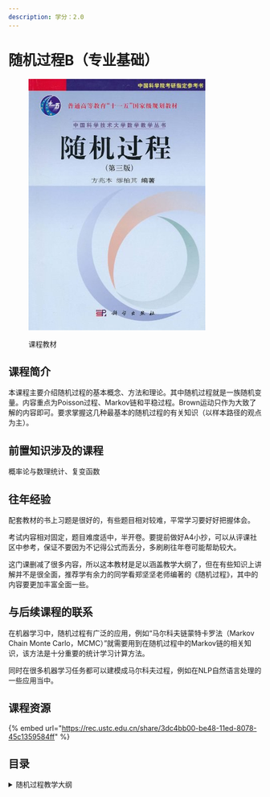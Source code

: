```yaml
---
description: 学分：2.0
---
```


# 随机过程B（专业基础）

<figure><img src="../../.gitbook/assets/随机过程.png" alt=""><figcaption><p>课程教材</p></figcaption></figure>

## 课程简介

本课程主要介绍随机过程的基本概念、方法和理论。其中随机过程就是一族随机变量。内容重点为Poisson过程、Markov链和平稳过程。Brown运动只作为大致了解的内容即可。要求掌握这几种最基本的随机过程的有关知识（以样本路径的观点为主）。

## 前置知识涉及的课程

概率论与数理统计、复变函数

## 往年经验

配套教材的书上习题是很好的，有些题目相对较难，平常学习要好好把握体会。

考试内容相对固定，题目难度适中，半开卷。要提前做好A4小抄，可以从评课社区中参考，保证不要因为不记得公式而丢分，多刷刷往年卷可能帮助较大。

这门课删减了很多内容，所以这本教材是足以涵盖教学大纲了，但在有些知识上讲解并不是很全面，推荐学有余力的同学看郑坚坚老师编著的《随机过程》，其中的内容要更加丰富全面一些。

## 与后续课程的联系

在机器学习中，随机过程有广泛的应用，例如“马尔科夫链蒙特卡罗法（Markov Chain Monte Carlo，MCMC）”就需要用到在随机过程中的Markov链的相关知识，该方法是十分重要的统计学习计算方法。

同时在很多机器学习任务都可以建模成马尔科夫过程，例如在NLP自然语言处理的一些应用当中。

## 课程资源

{% embed url="https://rec.ustc.edu.cn/share/3dc4bb00-be48-11ed-8078-45c1359584ff" %}

## 目录

<details>

<summary>随机过程教学大纲</summary>

引论

泊松过程

马尔科夫链

平稳过程



</details>

